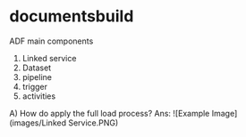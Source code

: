 # documentsbuild

ADF main components
1) Linked service
2) Dataset
3) pipeline
4) trigger
5) activities

A) How do apply the full load process?
Ans: ![Example Image](images/Linked Service.PNG)
